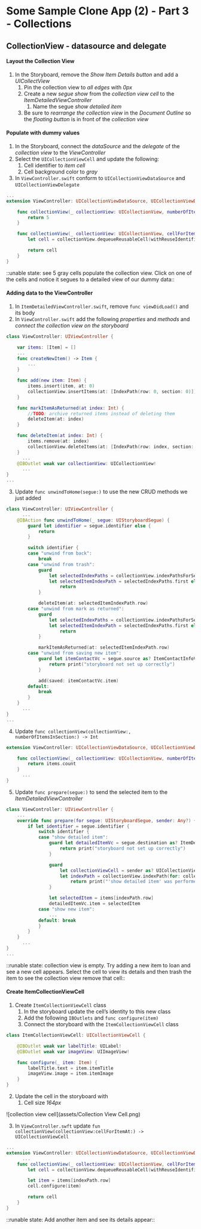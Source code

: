 # Some Sample Clone App (2) - Part 3 - Collections
## CollectionView - datasource and delegate
#### Layout the Collection View
1. In the Storyboard, remove the *Show Item Details button* and add a *UICollectView*
	1. Pin the collection view to *all edges* with *0px*
	2. Create a new *segue show* from the *collection view cell* to the *ItemDetailedViewController*
		1. Name the segue *show detailed item*
	3. Be sure to *rearrange the collection view* in the *Document Outline* so the *floating button* is in front of the *collection view*

#### Populate with dummy values
1. In the Storyboard, connect the *dataSource* and the *delegate* of the *collection view* to the *ViewController*
2. Select the `UICollectionViewCell` and update the following:
	1. Cell identifier to *item cell*
	2. Cell background color to *gray*
3. In `ViewController.swift` conform to `UICollectionViewDataSource` and `UICollectionViewDelegate`

```swift
...
extension ViewController: UICollectionViewDataSource, UICollectionViewDelegate {

    func collectionView(_ collectionView: UICollectionView, numberOfItemsInSection section: Int) -> Int {
        return 5
    }

    func collectionView(_ collectionView: UICollectionView, cellForItemAt indexPath: IndexPath) -> UICollectionViewCell {
        let cell = collectionView.dequeueReusableCell(withReuseIdentifier: "item cell", for: indexPath)

        return cell
    }
}
```
::unable state: see 5 gray cells populate the collection view. Click on one of the cells and notice it segues to a detailed view of our dummy data::

#### Adding data to the ViewController
1. In `ItemDetailedViewController.swift`, remove `func viewDidLoad()` and its body
2. In `ViewController.swift` add the following *properties* and *methods* and *connect the collection view on the storyboard*

```swift
class ViewController: UIViewController {

    var items: [Item] = []
    ...
    func createNewItem() -> Item {
        ...
    }

    func add(new item: Item) {
        items.insert(item, at: 0)
        collectionView.insertItems(at: [IndexPath(row: 0, section: 0)])
    }

    func markItemAsReturned(at index: Int) {
        //TODO: archive returned items instead of deleting them
        deleteItem(at: index)
    }

    func deleteItem(at index: Int) {
        items.remove(at: index)
        collectionView.deleteItems(at: [IndexPath(row: index, section: 0)])
    }
	  ...
    @IBOutlet weak var collectionView: UICollectionView!
	  ...
}
...
```
3. Update `func unwindToHome(segue:)` to use the new CRUD methods we just added

```swift
class ViewController: UIViewController {
	  ...
    @IBAction func unwindToHome(_ segue: UIStoryboardSegue) {
        guard let identifier = segue.identifier else {
            return
        }

        switch identifier {
        case "unwind from back":
            break
        case "unwind from trash":
            guard
                let selectedIndexPaths = collectionView.indexPathsForSelectedItems,
                let selectedItemIndexPath = selectedIndexPaths.first else {
                    return
            }

            deleteItem(at: selectedItemIndexPath.row)
        case "unwind from mark as returned":
            guard
                let selectedIndexPaths = collectionView.indexPathsForSelectedItems,
                let selectedItemIndexPath = selectedIndexPaths.first else {
                    return
            }

            markItemAsReturned(at: selectedItemIndexPath.row)
        case "unwind from saving new item":
            guard let itemContactVc = segue.source as? ItemContactInfoViewController else {
                return print("storyboard not set up correctly")
            }

            add(saved: itemContactVc.item)
        default:
            break
        }
    }
	  ...
}
...
```
4. Update `func collectionView(collectionView:, numberOfItemsInSection:) -> Int`

```swift
extension ViewController: UICollectionViewDataSource, UICollectionViewDelegate {

    func collectionView(_ collectionView: UICollectionView, numberOfItemsInSection section: Int) -> Int {
        return items.count
    }
	  ...
}
```
5. Update `func prepare(segue:)` to send the selected item to the *ItemDetailedViewController*

```swift
class ViewController: UIViewController {
    ...
    override func prepare(for segue: UIStoryboardSegue, sender: Any?) {
        if let identifier = segue.identifier {
            switch identifier {
            case "show detailed item":
                guard let detailedItemVc = segue.destination as? ItemDetailedViewController else {
                    return print("storyboard not set up correctly")
                }

                guard
                    let collectionViewCell = sender as? UICollectionViewCell,
                    let indexPath = collectionView.indexPath(for: collectionViewCell) else {
                        return print("'show detailed item' was performed by a non-collection view cell")
                }

                let selectedItem = items[indexPath.row]
                detailedItemVc.item = selectedItem
            case "show new item":
                ...
            default: break
            }
        }
    }
	  ...
}
...
```

::runable state: collection view is empty. Try adding a new item to loan and see a new cell appears. Select the cell to view its details and then trash the item to see the collection view remove that cell::

#### Create ItemCollectionViewCell
 1. Create `ItemCollectionViewCell` class
	 1. In the storyboard update the cell’s identity to this new class
	 2. Add the following `IBOutlets` and `func configure(item)`
	 3. Connect the storyboard with the `ItemCollectionViewCell` class

```swift
class ItemCollectionViewCell: UICollectionViewCell {

    @IBOutlet weak var labelTitle: UILabel!
    @IBOutlet weak var imageView: UIImageView!

    func configure(_ item: Item) {
        labelTitle.text = item.itemTitle
        imageView.image = item.itemImage
    }
}
```
2. Update the cell in the storyboard with
	1. Cell size *164px*

![collection view cell](assets/Collection View Cell.png)

3. In `ViewController.swft` update `fun collectionView(collectionView:cellForItemAt:) -> UICollectionViewCell`

```swift
...
extension ViewController: UICollectionViewDataSource, UICollectionViewDelegate {
	  ...
    func collectionView(_ collectionView: UICollectionView, cellForItemAt indexPath: IndexPath) -> UICollectionViewCell {
        let cell = collectionView.dequeueReusableCell(withReuseIdentifier: "item cell", for: indexPath) as! ItemCollectionViewCell

        let item = items[indexPath.row]
        cell.configure(item)

        return cell
    }
}
```

::runable state: Add another item and see its details appear::
